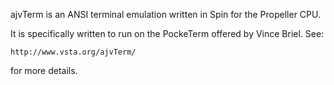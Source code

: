 ajvTerm is an ANSI terminal emulation written in Spin for
the Propeller CPU.

It is specifically written to run on
the PockeTerm offered by Vince Briel.  See:

    http://www.vsta.org/ajvTerm/

for more details.
